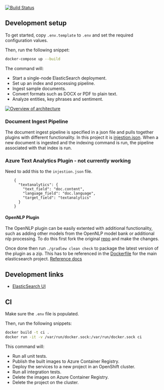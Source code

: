 [![Build Status](https://clewolff.visualstudio.com/elasticsearch-pipeline-demo/_apis/build/status/c-w.elasticsearch-pipeline-demo?branchName=master)](https://clewolff.visualstudio.com/elasticsearch-pipeline-demo/_build/latest?definitionId=6&branchName=master)

## Development setup

To get started, copy `.env.template` to `.env` and set the required configuration values.

Then, run the following snippet:

```bash
docker-compose up --build
```

The command will:

- Start a single-node ElasticSearch deployment.
- Set up an index and processing pipeline.
- Ingest sample documents.
- Convert formats such as DOCX or PDF to plain text.
- Analyze entities, key phrases and sentiment.

[![Overview of architecture](https://user-images.githubusercontent.com/1086421/59701575-ec436200-91c3-11e9-86c6-0b659a8bef87.png)](https://www.draw.io/?title=elasticsearch-pipeline-demo#R5Vtbd6o4FP41PuriKvqo9nraM9M1PXPm9OmsCBFSkbggttpfPwkGhCQiWrQ605eSLYRk5%2Fv2LaFljmbL2xjMg%2B%2FYg2HL0Lxly7xqGYbe62r0H5OsuKRrmmuJHyOPyzaCZ%2FQBuZA%2F6C%2BQB5PSjQTjkKB5WejiKIIuKclAHOP38m0THJbfOgc%2BlATPLghl6T%2FII8Fa2rO1jfwOIj%2FI3qxr%2FJcZyG7mgiQAHn4viMzrljmKMSbrq9lyBEOmvUwv6%2BdutvyaDyyGEanzANCSj%2B9Dc3B%2F5b8G5LaNRoNxu7fu5Q2ECz5hPliyyjQAI2%2FAFElbEY6ocOiBJICsV502AjIL%2BSVcIvKLXmsdm7de0pbW580rhgsta6wKjScYoxkkMOYyeXJ8vglexC4f2d3jt97r4Db4%2FeNZi6KHh2TlXrdtDhIQ%2B5BUzJz3B73S%2BnPV3UJMRxOv6A3vm1XPFj0oLHgmi2EICHorowZw8Pl5d%2FkbnjCiMzO0jCkm74fzxLa0chfrefOniqssdtQrd2T1hY7WipE6oheFaW9EKYjUgFKq35AAdR2ChCD3GYLYDVpGN6SaG45jeuWzq%2FvIg0sJdJQsc3bprkJEb6CwGL4HiMDnOUhX%2F52amzL4xnhBb%2FQex7kAuFM%2FZtI%2FF4T2Arl8K7TeYEzgshIM%2FFfLtktKNjOOF8Cia7aMlp62HRilldhX7fvx2KVLkiC3rMDDKWfJlKvCxplQrt8TFtE5kHJiR5Z%2BWsrpMue28mkxCwcuwYxPDO6IOrpHMIbhE04QQTiit4wxIXhGbwjZD8OcRSMcsudob%2BYk%2FSv0MQiRz54lWGAlXlNvlHvnSuNen4Fmz%2BmUtd7WuzIJTQV8usfioG5%2BnoRUI%2FGq4ENZ8yXzk6yxcaFpa7VLpTvJm6FnN3vPy2M6XZF19mH0dQT65gM8FX0tCTbPi%2FEMsSF62F3MYDpa2ocIJsoVUoZPDBP0AcbpDQwWczbodBr2sGVfUQngTHVprzBWUHiGPI89X4f%2BMuqqiSHSOw%2Fb%2BZBbxchYRfu21jHtrlFe%2BEbg1NZtVa9ZB3gySeBxAiZNWn4hYtLmaA7TAEay6u9oFoI0Jm%2FAptKwRjKgeThZZLDk4BozobIFpZ6DzaDMBYLZXEOAItZgLBA1E6%2BjQU6DHaFjTRjnK1XfS5Vjcd1ShInGKV2UbGoGEQhXNOmm2qOzR2sFizH69ZLEwGWan0I2vXkQg4Rm5dKNl7EOpnnCdVgFd8PXx%2B6vn8HH1bfX0dsfNy%2FtLPksrMMNJCnXCyifxDQMY9rEMStSXIRqVSbkpJqtEQvvjMGUZYzsly01jMbitsp1KUZzVcDaGcxxQ3smsVxeNMtCMNHB1K5%2BiB2JZZTmYjnofg%2Be7m2%2FN53e%2FW2Ph0%2Bv5KeC1xvTycwrQcxqXgKRDfOETFZOwfk8kz%2FBrirWFNlVBYMzYVe3L7g%2FsQpVO1OytvjRE7GrCdt%2BoJ0%2BxCd8An1VqNpp262zQt8RbbuQ8B85T7cl9A0%2BFjHMMxANsFCa5m2yhd9ZaisgVF1Sk9L2hMR4CrOknG%2FMTFAYFvJ0TRte3xjsZl79my19tk3XAWzgHTfEC%2B93AuM35DaUQraFwrityZG2Cmuim27MifQPNBkJBROpFyWWtrrsSouQWx%2B9ZHs2pqjx6p6iNO%2B8639NRv6D5T%2B%2BdafO6LfzQs6sNO9oAowO9Vj9r63MG4p4UKjtuDgiAEWU0yIuC8WdFI18b9wwG6r2GEL93JapatqKPSyrahOLv%2B4vVtOL%2FBBuf5%2BqXJ8XSIrvM8zy60BILWAECByyuDk5RqBRo5CfmVQ0Sw8QDNP%2Fg2S%2B2eUAWWOCliy6373hojb9%2FA1XASHszMOAzda4wXMYReG8A2imEMAOjn0qRDN%2F81M7xD7uzCN%2Fj1DkABRZZafcNzqKxEF3FDiyt8Oors1Xrl6NxOGrV4%2BgKSgvXSo59WIpvLN6qY7lnrOl%2BT9tXVqOuHVpOQrTe8pU25DrwvXCJHVm5ZRSK%2F1owU02ykvbujSFhDyvq%2Bwb3kgdiUcYjh3fyDlRVscGUYQJddJeq1jTFjB1KRuYOT%2FOcQOz0S3KquSgsMo%2FpIxXm8d4uaoMaD9Z59zb0Irne06561N15LBaj4VtuDPSZVuwNIZzwvKwUpm1QClsV56xQs3eVytUtuX1YoBDSyXGF9ZKqszchZ0cNrWGjjEa%2Bo6OmgsmlGrtnhh%2FzqXizzgv%2FImwObRWJxaIpI6OjD%2B5VPxM8UYlYxTSRNBnz0cTHM9Amm3yU0hpEb0KqP%2BlbybOC3n5zllWJc5OUu6LPLEj83g7S8pDG4dm3zUs3zGNWN0DKMvFahT8WnSN1x8D5%2F7t4X5%2BMz0zJyrlChfgRJW1z0a%2F5zrcoNQ9KOGcFQra4ldYUj2ltkURvsKSKjzHPockHyr%2BjI%2FKS3v7WZHMt%2Bklz1YddtXCXN3jEVWbO2eCOUsI3%2FVDwyfL7ld31Bzkqgy64nhEfoC12fRbUYyTYFO3NnTEY6u0ufnGd63szafS5vW%2F)

### Document Ingest Pipeline
The document ingest pipeline is specified in a json file and pulls together plugins with different functionality. In this project it is [injestion.json](devtool/ingestion.json). When a new document is ingested and the indexing command is run, the pipeline associated with that index is run.

### Azure Text Analytics Plugin - not currently working

Need to add this to the `injestion.json` file.

```,
    {
      "textanalytics": {
        "text_field": "doc.content",
        "language_field": "doc.language",
        "target_field": "textanalytics"
      }
    }
```

#### OpenNLP Plugin 

The OpenNLP plugin can be easily extented with additional functionality, such as adding other models from the OpenNLP model bank or additional nlp processing. To do this first fork the original [repo](https://github.com/spinscale/elasticsearch-ingest-opennlp) and make the changes.

Once done then run `./gradlew clean check` to package the latest version of the plugin as a zip. This has to be referenced in the [Dockerfile](elasticsearch/Dockerfile) for the main elasticsearch project. [Reference docs](https://www.elastic.co/guide/en/elasticsearch/plugins/current/plugin-management-custom-url.html)

## Development links

- [ElasticSearch UI](http://localhost:1358/?appname=devindex&url=http://localhost:9200)

## CI
Make sure the `.env` file is populated.

Then, run the following snippets:

```bash
docker build -t ci .
docker run -it -v /var/run/docker.sock:/var/run/docker.sock ci
```

This command will:

- Run all unit tests.
- Publish the built images to Azure Container Registry.
- Deploy the services to a new project in an OpenShift cluster.
- Run all integration tests.
- Delete the images on Azure Container Registry.
- Delete the project on the cluster.
